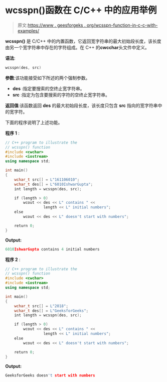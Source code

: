 # wcsspn()函数在 C/C++ 中的应用举例

> 原文:[https://www . geesforgeks . org/wcsspn-function-in-c-c-with-examples/](https://www.geeksforgeeks.org/wcsspn-function-in-c-c-with-examples/)

**wcsspn()** 是 C/C++ 中的内置函数，它返回宽字符串的最大初始段长度，该长度由另一个宽字符串中存在的字符组成。在 C++ 的**cwcchar**头文件中定义。

**语法**:

```cpp
wcsspn(des, src)
```

**参数**:该功能接受如下所述的两个强制参数。

*   **des** :指定要搜索的空终止宽字符串。
*   **src** :指定为包含要搜索的字符的空终止宽字符串。

**返回值**:该函数返回 **des** 的最大初始段长度，该长度只包含 **src** 指向的宽字符串中的宽字符。

下面的程序说明了上述功能。

**程序 1** :

```cpp
// C++ program to illustrate the
// wcsspn() function
#include <cwchar>
#include <iostream>
using namespace std;

int main()
{
    wchar_t src[] = L"161106010";
    wchar_t des[] = L"6010IshwarGupta";
    int length = wcsspn(des, src);

    if (length > 0)
        wcout << des << L" contains " << 
                 length << L" initial numbers";
    else
        wcout << des << L" doesn't start with numbers";

    return 0;
}
```

**Output:**

```cpp
6010IshwarGupta contains 4 initial numbers

```

**程序 2** :

```cpp
// C++ program to illustrate the
// wcsspn() function
#include <cwchar>
#include <iostream>
using namespace std;

int main()
{
    wchar_t src[] = L"2018";
    wchar_t des[] = L"GeeksforGeeks";
    int length = wcsspn(des, src);

    if (length > 0)
        wcout << des << L" contains " << 
                 length << L" initial numbers";
    else
        wcout << des << L" doesn't start with numbers";

    return 0;
}
```

**Output:**

```cpp
GeeksforGeeks doesn't start with numbers

```
